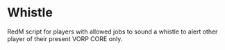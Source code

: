 # Whistle
RedM script for players with allowed jobs to sound a whistle to alert other player of their present 
VORP CORE only.
